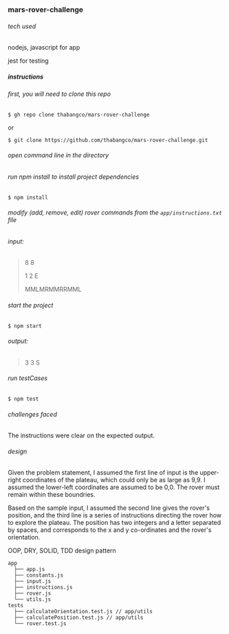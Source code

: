 ### mars-rover-challenge

###### tech used

nodejs, javascript for app

jest for testing

##### instructions

###### first, you will need to clone this repo

```
$ gh repo clone thabangco/mars-rover-challenge
```

or

```
$ git clone https://github.com/thabangco/mars-rover-challenge.git
```

###### open command line in the directory

###### run npm install to install project dependencies

```
$ npm install
```


###### modify (add, remove, edit) rover commands from the `app/instructions.txt` file

###### input:

> 8 8
>
> 1 2 E
>
> MMLMRMMRRMML


###### start the project

```
$ npm start
```

###### output:

> 3 3 S

###### run testCases

```
$ npm test
```

###### challenges faced
The instructions were clear on the expected output.

###### design
Given the problem statement, I assumed the first line of input is the upper-right coordinates of the plateau, which could only be as large as 9,9. I assumed the lower-left coordinates are assumed to be 0,0. The rover must remain within these boundries.

Based on the sample input, I assumed the second line gives the rover's position, and the third line is a series of instructions directing the rover how to explore the plateau.
The position has two integers and a letter separated by spaces, and corresponds to the x and y co-ordinates and the rover's orientation.

OOP, DRY, SOLID, TDD design pattern
```
app
  ├── app.js
  ├── constants.js
  ├── input.js
  ├── instructions.js
  ├── rover.js
  └── utils.js
tests
  ├── calculateOrientation.test.js // app/utils
  ├── calculatePosition.test.js // app/utils
  └── rover.test.js
 ```

